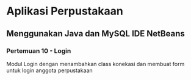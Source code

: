 # Aplikasi Perpustakaan
## Menggunakan Java dan MySQL IDE NetBeans
### Pertemuan 10 - Login
Modul Login dengan menambahkan class konekasi dan membuat form untuk login anggota perpustakaan 